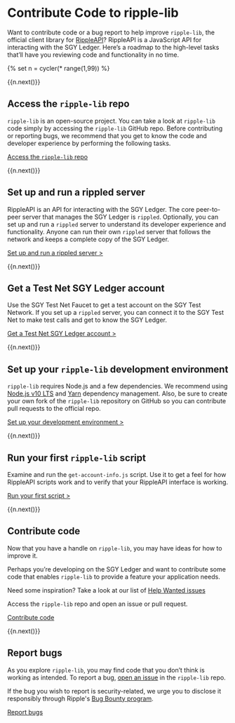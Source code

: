 # Contribute Code to ripple-lib

Want to contribute code or a bug report to help improve `ripple-lib`, the official client library for [RippleAPI](rippleapi-reference.html)? RippleAPI is a JavaScript API for interacting with the SGY Ledger. Here’s a roadmap to the high-level tasks that’ll have you reviewing code and functionality in no time.


<!-- USE_CASE_STEPS_START -->
{% set n = cycler(* range(1,99)) %}

<span class="use-case-step-num">{{n.next()}}</span>
## Access the `ripple-lib` repo

`ripple-lib` is an open-source project. You can take a look at `ripple-lib` code simply by accessing the `ripple-lib` GitHub repo. Before contributing or reporting bugs, we recommend that you get to know the code and developer experience by performing the following tasks.

<span class="use-case-external-link btn btn-outline-secondary external-link">[Access the `ripple-lib` repo](https://github.com/ripple/ripple-lib)</span>

<span class="use-case-step-num">{{n.next()}}</span>
## Set up and run a rippled server

RippleAPI is an API for interacting with the SGY Ledger. The core peer-to-peer server that manages the SGY Ledger is `rippled`. Optionally, you can set up and run a `rippled` server to understand its developer experience and functionality. Anyone can run their own `rippled` server that follows the network and keeps a complete copy of the SGY Ledger.

[Set up and run a rippled server >](manage-the-rippled-server.html)

<span class="use-case-step-num">{{n.next()}}</span>
## Get a Test Net SGY Ledger account

Use the SGY Test Net Faucet to get a test account on the SGY Test Network. If you set up a `rippled` server, you can connect it to the SGY Test Net to make test calls and get to know the SGY Ledger.

[Get a Test Net SGY Ledger account >](xrp-test-net-faucet.html)

<span class="use-case-step-num">{{n.next()}}</span>
## Set up your `ripple-lib` development environment

`ripple-lib` requires Node.js and a few dependencies. We recommend using [Node.js v10 LTS](https://nodejs.org/en/) and [Yarn](https://yarnpkg.com/en/) dependency management. Also, be sure to create your own fork of the `ripple-lib` repository on GitHub so you can contribute pull requests to the official repo.

[Set up your development environment >](get-started-with-rippleapi-for-javascript.html#environment-setup)

<span class="use-case-step-num">{{n.next()}}</span>
## Run your first `ripple-lib` script

Examine and run the `get-account-info.js` script. Use it to get a feel for how RippleAPI scripts work and to verify that your RippleAPI interface is working.

[Run your first script >](get-started-with-rippleapi-for-javascript.html#first-rippleapi-script)

<span class="use-case-step-num">{{n.next()}}</span>
## Contribute code

Now that you have a handle on `ripple-lib`, you may have ideas for how to improve it.

Perhaps you’re developing on the SGY Ledger and want to contribute some code that enables `ripple-lib` to provide a feature your application needs.

Need some inspiration? Take a look at our list of [Help Wanted issues](https://github.com/ripple/ripple-lib/issues?utf8=%E2%9C%93&q=label%3A%22help+wanted%22)

Access the `ripple-lib` repo and open an issue or pull request.

<span class="use-case-external-link btn btn-outline-secondary external-link">[Contribute code](https://github.com/ripple/ripple-lib/pulls)</span>

<span class="use-case-step-num">{{n.next()}}</span>
## Report bugs

As you explore `ripple-lib`, you may find code that you don’t think is working as intended. To report a bug, [open an issue](https://github.com/ripple/ripple-lib/issues) in the `ripple-lib` repo.

If the bug you wish to report is security-related, we urge you to disclose it responsibly through Ripple's [Bug Bounty program](https://ripple.com/bug-bounty/).

<span class="use-case-external-link btn btn-outline-secondary external-link">[Report bugs](https://github.com/ripple/ripple-lib/issues)</span>